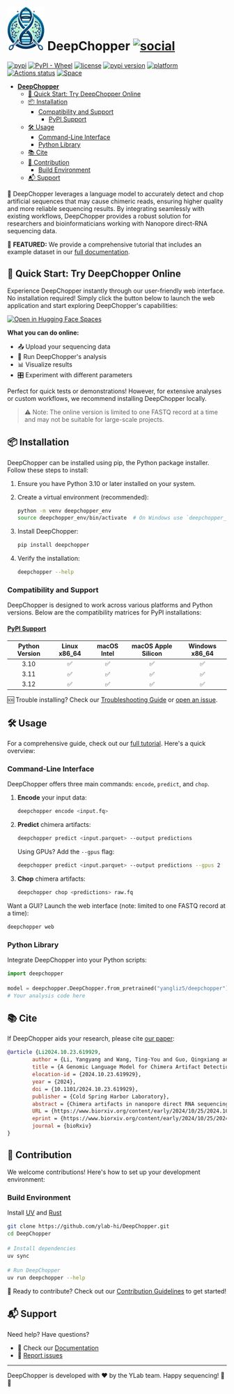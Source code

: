 # <img src="./documentation/logo.webp" alt="logo" height="100"/> **DeepChopper** [![social](https://img.shields.io/github/stars/ylab-hi/DeepChopper?style=social)](https://github.com/ylab-hi/DeepChopper/stargazers)

[![pypi](https://img.shields.io/pypi/v/deepchopper.svg)](https://pypi.python.org/pypi/deepchopper)
[![PyPI - Wheel](https://img.shields.io/pypi/wheel/deepchopper)](https://pypi.org/project/deepchopper/#files)
[![license](https://img.shields.io/pypi/l/deepchopper.svg)](https://github.com/ylab-hi/DeepChopper/blob/main/LICENSE)
[![pypi version](https://img.shields.io/pypi/pyversions/deepchopper.svg)](https://pypi.python.org/pypi/deepbiop)
[![platform](https://img.shields.io/badge/platform-linux%20%7C%20osx%20%7C%20win-blue)](https://pypi.org/project/deepchopper/#files)
[![Actions status](https://github.com/ylab-hi/DeepChopper/actions/workflows/release-python.yml/badge.svg)](https://github.com/ylab-hi/DeepChopper/actions)
[![Space](https://huggingface.co/datasets/huggingface/badges/resolve/main/open-in-hf-spaces-md.svg)](https://huggingface.co/spaces/yangliz5/deepchopper)

<!--toc:start-->

- [ **DeepChopper** ](#-deepchopper-)
  - [🚀 Quick Start: Try DeepChopper Online](#-quick-start-try-deepchopper-online)
  - [📦 Installation](#-installation)
    - [Compatibility and Support](#compatibility-and-support)
      - [PyPI Support](#pypi-support)
  - [🛠️ Usage](#%EF%B8%8F-usage)
    - [Command-Line Interface](#command-line-interface)
    - [Python Library](#python-library)
  - [📚 Cite](#-cite)
  - [🤝 Contribution](#-contribution)
    - [Build Environment](#build-environment)
  - [📬 Support](#-support)

<!--toc:end-->

🧬 DeepChopper leverages a language model to accurately detect and chop artificial sequences that may cause chimeric reads, ensuring higher quality and more reliable sequencing results.
By integrating seamlessly with existing workflows, DeepChopper provides a robust solution for researchers and bioinformaticians working with Nanopore direct-RNA sequencing data.

📘 **FEATURED:** We provide a comprehensive tutorial that includes an example dataset in our [full documentation](./documentation/tutorial.md).

## 🚀 Quick Start: Try DeepChopper Online

Experience DeepChopper instantly through our user-friendly web interface. No installation required!
Simply click the button below to launch the web application and start exploring DeepChopper's capabilities:

[![Open in Hugging Face Spaces](https://huggingface.co/datasets/huggingface/badges/resolve/main/open-in-hf-spaces-md.svg)](https://huggingface.co/spaces/yangliz5/deepchopper)

**What you can do online:**

- 📤 Upload your sequencing data
- 🔬 Run DeepChopper's analysis
- 📊 Visualize results
- 🎛️ Experiment with different parameters

Perfect for quick tests or demonstrations! However, for extensive analyses or custom workflows, we recommend installing DeepChopper locally.

> ⚠️ Note: The online version is limited to one FASTQ record at a time and may not be suitable for large-scale projects.

## 📦 Installation

DeepChopper can be installed using pip, the Python package installer.
Follow these steps to install:

1. Ensure you have Python 3.10 or later installed on your system.

2. Create a virtual environment (recommended):

   ```bash
   python -m venv deepchopper_env
   source deepchopper_env/bin/activate  # On Windows use `deepchopper_env\Scripts\activate`
   ```

3. Install DeepChopper:

   ```bash
   pip install deepchopper
   ```

4. Verify the installation:

   ```bash
   deepchopper --help
   ```

### Compatibility and Support

DeepChopper is designed to work across various platforms and Python versions.
Below are the compatibility matrices for PyPI installations:

#### [PyPI Support][pypi]

| Python Version | Linux x86_64 | macOS Intel | macOS Apple Silicon | Windows x86_64 |
| :------------: | :----------: | :---------: | :-----------------: | :------------: |
|      3.10      |      ✅      |     ✅      |         ✅          |       ✅       |
|      3.11      |      ✅      |     ✅      |         ✅          |       ✅       |
|      3.12      |      ✅      |     ✅      |         ✅          |       ✅       |

🆘 Trouble installing? Check our [Troubleshooting Guide](https://github.com/ylab-hi/DeepChopper/blob/main/documentation/tutorial.md#troubleshooting) or [open an issue](https://github.com/ylab-hi/DeepChopper/issues).

## 🛠️ Usage

For a comprehensive guide, check out our [full tutorial](./documentation/tutorial.md).
Here's a quick overview:

### Command-Line Interface

DeepChopper offers three main commands: `encode`, `predict`, and `chop`.

1. **Encode** your input data:

   ```bash
   deepchopper encode <input.fq>
   ```

2. **Predict** chimera artifacts:

   ```bash
   deepchopper predict <input.parquet> --output predictions
   ```

   Using GPUs? Add the `--gpus` flag:

   ```bash
   deepchopper predict <input.parquet> --output predictions --gpus 2
   ```

3. **Chop** chimera artifacts:

   ```bash
   deepchopper chop <predictions> raw.fq
   ```

Want a GUI? Launch the web interface (note: limited to one FASTQ record at a time):

```bash
deepchopper web
```

### Python Library

Integrate DeepChopper into your Python scripts:

```python
import deepchopper

model = deepchopper.DeepChopper.from_pretrained("yangliz5/deepchopper")
# Your analysis code here
```

## 📚 Cite

If DeepChopper aids your research, please cite [our paper](https://www.biorxiv.org/content/10.1101/2024.10.23.619929v2):

```bibtex
@article {Li2024.10.23.619929,
        author = {Li, Yangyang and Wang, Ting-You and Guo, Qingxiang and Ren, Yanan and Lu, Xiaotong and Cao, Qi and Yang, Rendong},
        title = {A Genomic Language Model for Chimera Artifact Detection in Nanopore Direct RNA Sequencing},
        elocation-id = {2024.10.23.619929},
        year = {2024},
        doi = {10.1101/2024.10.23.619929},
        publisher = {Cold Spring Harbor Laboratory},
        abstract = {Chimera artifacts in nanopore direct RNA sequencing (dRNA-seq) data can confound transcriptome analyses, yet no existing tools are capable of detecting and removing them due to limitations in basecalling models. We present DeepChopper, a genomic language model that accurately identifies and eliminates adapter sequences within base-called dRNA-seq reads, effectively removing chimeric read artifacts. DeepChopper significantly improves critical downstream analyses, including transcript annotation and gene fusion detection, enhancing the reliability and utility of nanopore dRNA-seq for transcriptomics research. Competing Interests: The authors have declared no competing interests.},
        URL = {https://www.biorxiv.org/content/early/2024/10/25/2024.10.23.619929},
        eprint = {https://www.biorxiv.org/content/early/2024/10/25/2024.10.23.619929.full.pdf},
        journal = {bioRxiv}
}
```

## 🤝 Contribution

We welcome contributions! Here's how to set up your development environment:

### Build Environment

Install [UV](https://docs.astral.sh/uv/getting-started/installation/#installation-methods) and [Rust](https://www.rust-lang.org/tools/install)

```bash
git clone https://github.com/ylab-hi/DeepChopper.git
cd DeepChopper

# Install dependencies
uv sync

# Run DeepChopper
uv run deepchopper --help
```

🎉 Ready to contribute? Check out our [Contribution Guidelines](./CONTRIBUTING.md) to get started!

## 📬 Support

Need help? Have questions?

- 📖 Check our [Documentation](./documentation/tutorial.md)
- 🐛 [Report issues](https://github.com/ylab-hi/DeepChopper/issues)

______________________________________________________________________

DeepChopper is developed with ❤️ by the YLab team.
Happy sequencing! 🧬🔬

[pypi]: https://pypi.python.org/pypi/deepchopper
